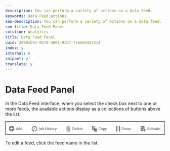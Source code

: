 ```yaml
---
description: You can perform a variety of actions on a data feed.
keywords: Data Feed;actions
seo-description: You can perform a variety of actions on a data feed.
seo-title: Data Feed Panel
solution: Analytics
title: Data Feed Panel
uuid: 2099cb42-0578-4891-93b7-72ee634a7214
index: y
internal: n
snippet: y
translate: y
---
```


# Data Feed Panel

In the Data Feed interface, when you select the check box next to one or more feeds, the available actions display as a collections of buttons above the list. 

![](../assets/actions.png) 

To edit a feed, click the feed name in the list. 

